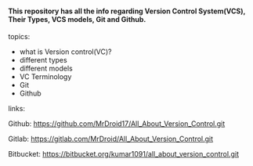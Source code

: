 #### This repository has all the info regarding Version Control System(VCS), Their Types, VCS models, Git and Github.

topics:

* what is Version control(VC)?
* different types
* different models
* VC Terminology
* Git 
* Github


links:

Github:
https://github.com/MrDroid17/All_About_Version_Control.git

Gitlab:
https://gitlab.com/MrDroid/All_About_Version_Control.git

Bitbucket:
https://bitbucket.org/kumar1091/all_about_version_control.git
